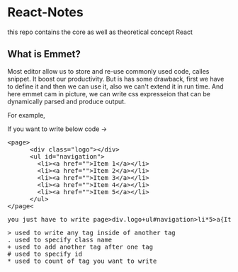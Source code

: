 # React-Notes
this repo contains the core as well as theoretical concept React

## What is Emmet?
Most editor allow us to store and re-use commonly used code, calles snippet. It boost our productivity. But is has some drawback, first we have to define it and then we can use it, also we can't extend it in run time.
And here emmet cam in picture, we can write css expresseion that can be dynamically parsed and produce output.

For example,

If you want to write below code ->
<pre>
&lt;page&gt;
      &lt;div class="logo"&gt;&lt;/div&gt;
      &lt;ul id="navigation"&gt;
        &lt;li&gt;&lt;a href=""&gt;Item 1&lt;/a&gt;&lt;/li&gt;
        &lt;li&gt;&lt;a href=""&gt;Item 2&lt;/a&gt;&lt;/li&gt;
        &lt;li&gt;&lt;a href=""&gt;Item 3&lt;/a&gt;&lt;/li&gt;
        &lt;li&gt;&lt;a href=""&gt;Item 4&lt;/a&gt;&lt;/li&gt;
        &lt;li&gt;&lt;a href=""&gt;Item 5&lt;/a&gt;&lt;/li&gt;
      &lt;/ul&gt;
&lt;/page&lt;
<pre>
you just have to write page>div.logo+ul#navigation>li*5>a{Item $}
<pre>
> used to write any tag inside of another tag
. used to specify class name
+ used to add another tag after one tag
# used to specify id
* used to count of tag you want to write
<pre>

